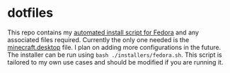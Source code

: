 # dotfiles

This repo contains my [automated install script for Fedora](installers/fedora.sh) and any associated files required. Currently the only one needed is the [minecraft.desktop](shortcuts/minecraft.desktop) file. I plan on adding more configurations in the future. The installer can be run using `bash ./installers/fedora.sh`. This script is tailored to my own use cases and should be modified if you are running it.
